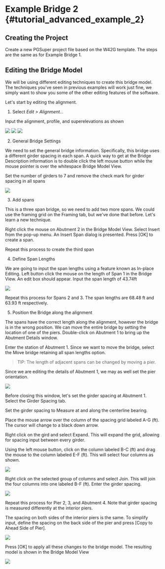 Example Bridge 2 {#tutorial_advanced_example_2}
==============================
Creating the Project
--------------------
Create a new PGSuper project file based on the W42G template. The steps are the same as for Example Bridge 1.

Editing the Bridge Model
-------------------------
We will be using different editing techniques to create this bridge model. The techniques you've seen in previous examples will work just fine, we simply want to show you some of the other editing features of the software.

Let's start by editing the alignment.

1) Select *Edit > Alignment...*

Input the alignment, profile, and superelevations as shown

![](Tutorial_Advanced_Example_2_Alignment_Horizontal.png)
![](Tutorial_Advanced_Example_2_Alignment_Profile.png)
![](Tutorial_Advanced_Example_2_Alignment_Superelevation.png)

2) General Bridge Settings

We need to set the general bridge information. Specifically, this bridge uses a different girder spacing in each span. A quick way to get at the Bridge Description information is to double click the left mouse button while the mouse pointer is over the whitespace Bridge Model View.

Set the number of girders to 7 and remove the check mark for girder spacing in all spans

![](Tutorial_Advanced_Example_2_Bridge_Description_General.png)

3) Add spans

This is a three span bridge, so we need to add two more spans. We could use the framing grid on the Framing tab, but we've done that before. Let's learn a new technique.

Right click the mouse on Abutment 2 in the Bridge Model View. Select Insert from the pop-up menu. An Insert Span dialog is presented. Press [OK] to create a span.

Repeat this process to create the third span

4) Define Span Lengths

We are going to input the span lengths using a feature known as In-place Editing. Left button click the mouse on the length of Span 1 in the Bridge View. An edit box should appear. Input the span length of 43.74ft

![](Tutorial_Sidewalks_Inplace_Edit.png)

Repeat this process for Spans 2 and 3. The span lengths are 68.48 ft and 63.93 ft respectively.

5) Position the Bridge along the alignment

The spans have the correct length along the alignment, however the bridge is in the wrong position. We can move the entire bridge by setting the location of one of the piers. Double-click on Abutment 1 to bring up the Abutment Details window. 

Enter the station of Abutment 1. Since we want to move the bridge, select the Move bridge retaining all span lengths option.

> TIP: The length of adjacent spans can be changed by moving a pier.

Since we are editing the details of Abutment 1, we may as well set the pier orientation.

![](Tutorial_Advanced_Example_2_Abutment_1.png)

Before closing this window, let's set the girder spacing at Abutment 1. Select the Girder Spacing tab.

Set the girder spacing to Measure at and along the centerline bearing.

Place the mouse arrow over the column of the spacing grid labeled A-G (ft). The cursor will change to a black down arrow.

Right click on the gird and select Expand. This will expand the grid, allowing for spacing input between every girder.

Using the left mouse button, click on the column labeled B-C (ft) and drag the mouse to the column labeled E-F (ft). This will select four columns as shown.

![](Tutorial_Advanced_Example_2_Abutment_1_Spacing_Expanded.png)

Right click on the selected group of columns and select Join. This will join the four columns into one labeled B-F (ft). Enter the girder spacing.

![](Tutorial_Advanced_Example_2_Abutment_1_Spacing_Joined.png)

Repeat this process for Pier 2, 3, and Abutment 4. Note that girder spacing is measured differently at the interior piers.

The spacing on both sides of the interior piers is the same. To simplify input, define the spacing on the back side of the pier and press [Copy to Ahead Side of Pier].

![](Tutorial_Advanced_Example_2_Pier_2_Spacing.png)

Press [OK] to apply all these changes to the bridge model. The resulting model is shown in the Bridge Model View

![](Tutorial_Advanced_Example_2_Bridge_Model_View.png)

